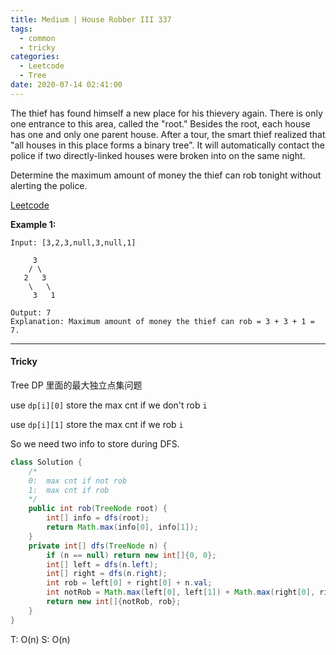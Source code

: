 ```yaml
---
title: Medium | House Robber III 337
tags:
  - common
  - tricky
categories:
  - Leetcode
  - Tree
date: 2020-07-14 02:41:00
---
```


The thief has found himself a new place for his thievery again. There is only one entrance to this area, called the "root." Besides the root, each house has one and only one parent house. After a tour, the smart thief realized that "all houses in this place forms a binary tree". It will automatically contact the police if two directly-linked houses were broken into on the same night.

Determine the maximum amount of money the thief can rob tonight without alerting the police.

[Leetcode](https://leetcode.com/problems/house-robber-iii/)

<!--more-->

**Example 1:**

```
Input: [3,2,3,null,3,null,1]

     3
    / \
   2   3
    \   \ 
     3   1

Output: 7 
Explanation: Maximum amount of money the thief can rob = 3 + 3 + 1 = 7.
```

---

#### Tricky 

Tree DP 里面的最大独立点集问题

use `dp[i][0]` store the max cnt if we don't rob `i`

use `dp[i][1]` store the max cnt if we rob `i`

So we need two info to store during DFS.

```java
class Solution {
    /*
    0:  max cnt if not rob
    1:  max cnt if rob
    */
    public int rob(TreeNode root) {
        int[] info = dfs(root);
        return Math.max(info[0], info[1]);
    }
    private int[] dfs(TreeNode n) {
        if (n == null) return new int[]{0, 0};
        int[] left = dfs(n.left);
        int[] right = dfs(n.right);
        int rob = left[0] + right[0] + n.val;
        int notRob = Math.max(left[0], left[1]) + Math.max(right[0], right[1]);
        return new int[]{notRob, rob};
    }
}
```

T: O(n)			S: O(n)